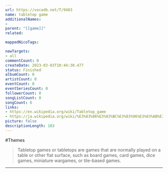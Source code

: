 ```yaml
---
url: https://vocadb.net/T/9483
name: tabletop game
additionalNames: 
- 
parent: "[[game]]"
related:

mappedNicoTags:

newTargets:
- all
commentCount: 0
createDate: 2023-03-03T10:44:30.477
status: Finished
albumCount: 0
artistCount: 0
eventCount: 0
eventSeriesCount: 0
followerCount: 0
songListCount: 0
songCount: 6
links: 
- https://en.wikipedia.org/wiki/Tabletop_game
- https://ja.wikipedia.org/wiki/%E3%83%86%E3%83%BC%E3%83%96%E3%83%AB%E3%82%B2%E3%83%BC%E3%83%A0
picture: false
descriptionLength: 183
---
```


#Themes

>Tabletop games or tabletops are games that are normally played on a table or other flat surface, such as board games, card games, dice games, miniature wargames, or tile-based games.

---

